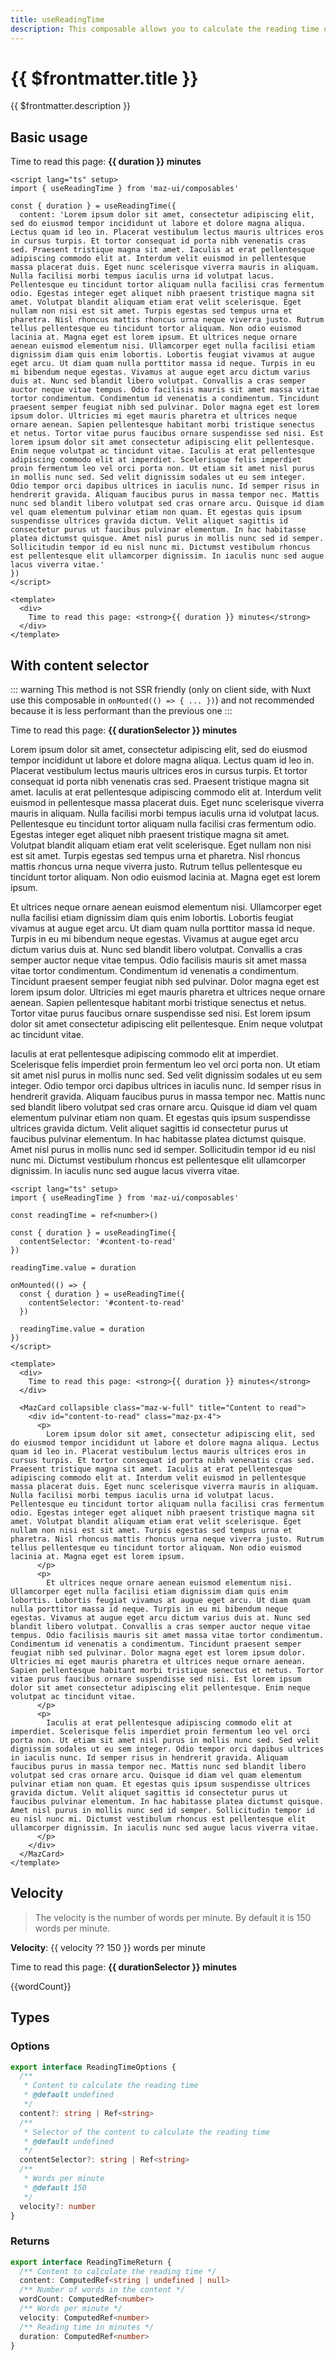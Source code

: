 ```yaml
---
title: useReadingTime
description: This composable allows you to calculate the reading time of a text
---
```


# {{ $frontmatter.title }}

{{ $frontmatter.description }}

## Basic usage

Time to read this page: <strong>{{ duration }} minutes</strong>

```vue
<script lang="ts" setup>
import { useReadingTime } from 'maz-ui/composables'

const { duration } = useReadingTime({
  content: 'Lorem ipsum dolor sit amet, consectetur adipiscing elit, sed do eiusmod tempor incididunt ut labore et dolore magna aliqua. Lectus quam id leo in. Placerat vestibulum lectus mauris ultrices eros in cursus turpis. Et tortor consequat id porta nibh venenatis cras sed. Praesent tristique magna sit amet. Iaculis at erat pellentesque adipiscing commodo elit at. Interdum velit euismod in pellentesque massa placerat duis. Eget nunc scelerisque viverra mauris in aliquam. Nulla facilisi morbi tempus iaculis urna id volutpat lacus. Pellentesque eu tincidunt tortor aliquam nulla facilisi cras fermentum odio. Egestas integer eget aliquet nibh praesent tristique magna sit amet. Volutpat blandit aliquam etiam erat velit scelerisque. Eget nullam non nisi est sit amet. Turpis egestas sed tempus urna et pharetra. Nisl rhoncus mattis rhoncus urna neque viverra justo. Rutrum tellus pellentesque eu tincidunt tortor aliquam. Non odio euismod lacinia at. Magna eget est lorem ipsum. Et ultrices neque ornare aenean euismod elementum nisi. Ullamcorper eget nulla facilisi etiam dignissim diam quis enim lobortis. Lobortis feugiat vivamus at augue eget arcu. Ut diam quam nulla porttitor massa id neque. Turpis in eu mi bibendum neque egestas. Vivamus at augue eget arcu dictum varius duis at. Nunc sed blandit libero volutpat. Convallis a cras semper auctor neque vitae tempus. Odio facilisis mauris sit amet massa vitae tortor condimentum. Condimentum id venenatis a condimentum. Tincidunt praesent semper feugiat nibh sed pulvinar. Dolor magna eget est lorem ipsum dolor. Ultricies mi eget mauris pharetra et ultrices neque ornare aenean. Sapien pellentesque habitant morbi tristique senectus et netus. Tortor vitae purus faucibus ornare suspendisse sed nisi. Est lorem ipsum dolor sit amet consectetur adipiscing elit pellentesque. Enim neque volutpat ac tincidunt vitae. Iaculis at erat pellentesque adipiscing commodo elit at imperdiet. Scelerisque felis imperdiet proin fermentum leo vel orci porta non. Ut etiam sit amet nisl purus in mollis nunc sed. Sed velit dignissim sodales ut eu sem integer. Odio tempor orci dapibus ultrices in iaculis nunc. Id semper risus in hendrerit gravida. Aliquam faucibus purus in massa tempor nec. Mattis nunc sed blandit libero volutpat sed cras ornare arcu. Quisque id diam vel quam elementum pulvinar etiam non quam. Et egestas quis ipsum suspendisse ultrices gravida dictum. Velit aliquet sagittis id consectetur purus ut faucibus pulvinar elementum. In hac habitasse platea dictumst quisque. Amet nisl purus in mollis nunc sed id semper. Sollicitudin tempor id eu nisl nunc mi. Dictumst vestibulum rhoncus est pellentesque elit ullamcorper dignissim. In iaculis nunc sed augue lacus viverra vitae.'
})
</script>

<template>
  <div>
    Time to read this page: <strong>{{ duration }} minutes</strong>
  </div>
</template>
```

## With content selector

::: warning
This method is not SSR friendly (only on client side, with Nuxt use this composable in `onMounted(() => { ... })`) and not recommended because it is less performant than the previous one
:::

Time to read this page: <strong>{{ durationSelector }} minutes</strong>

<MazCard collapsible class="maz-w-full" title="Content to read">
  <div id="content-to-read" class="maz-px-4">
    <p>
      Lorem ipsum dolor sit amet, consectetur adipiscing elit, sed do eiusmod tempor incididunt ut labore et dolore magna aliqua. Lectus quam id leo in. Placerat vestibulum lectus mauris ultrices eros in cursus turpis. Et tortor consequat id porta nibh venenatis cras sed. Praesent tristique magna sit amet. Iaculis at erat pellentesque adipiscing commodo elit at. Interdum velit euismod in pellentesque massa placerat duis. Eget nunc scelerisque viverra mauris in aliquam. Nulla facilisi morbi tempus iaculis urna id volutpat lacus. Pellentesque eu tincidunt tortor aliquam nulla facilisi cras fermentum odio. Egestas integer eget aliquet nibh praesent tristique magna sit amet. Volutpat blandit aliquam etiam erat velit scelerisque. Eget nullam non nisi est sit amet. Turpis egestas sed tempus urna et pharetra. Nisl rhoncus mattis rhoncus urna neque viverra justo. Rutrum tellus pellentesque eu tincidunt tortor aliquam. Non odio euismod lacinia at. Magna eget est lorem ipsum.
    </p>
    <p>
      Et ultrices neque ornare aenean euismod elementum nisi. Ullamcorper eget nulla facilisi etiam dignissim diam quis enim lobortis. Lobortis feugiat vivamus at augue eget arcu. Ut diam quam nulla porttitor massa id neque. Turpis in eu mi bibendum neque egestas. Vivamus at augue eget arcu dictum varius duis at. Nunc sed blandit libero volutpat. Convallis a cras semper auctor neque vitae tempus. Odio facilisis mauris sit amet massa vitae tortor condimentum. Condimentum id venenatis a condimentum. Tincidunt praesent semper feugiat nibh sed pulvinar. Dolor magna eget est lorem ipsum dolor. Ultricies mi eget mauris pharetra et ultrices neque ornare aenean. Sapien pellentesque habitant morbi tristique senectus et netus. Tortor vitae purus faucibus ornare suspendisse sed nisi. Est lorem ipsum dolor sit amet consectetur adipiscing elit pellentesque. Enim neque volutpat ac tincidunt vitae.
    </p>
    <p>
      Iaculis at erat pellentesque adipiscing commodo elit at imperdiet. Scelerisque felis imperdiet proin fermentum leo vel orci porta non. Ut etiam sit amet nisl purus in mollis nunc sed. Sed velit dignissim sodales ut eu sem integer. Odio tempor orci dapibus ultrices in iaculis nunc. Id semper risus in hendrerit gravida. Aliquam faucibus purus in massa tempor nec. Mattis nunc sed blandit libero volutpat sed cras ornare arcu. Quisque id diam vel quam elementum pulvinar etiam non quam. Et egestas quis ipsum suspendisse ultrices gravida dictum. Velit aliquet sagittis id consectetur purus ut faucibus pulvinar elementum. In hac habitasse platea dictumst quisque. Amet nisl purus in mollis nunc sed id semper. Sollicitudin tempor id eu nisl nunc mi. Dictumst vestibulum rhoncus est pellentesque elit ullamcorper dignissim. In iaculis nunc sed augue lacus viverra vitae.
    </p>
  </div>
</MazCard>

```vue
<script lang="ts" setup>
import { useReadingTime } from 'maz-ui/composables'

const readingTime = ref<number>()

const { duration } = useReadingTime({
  contentSelector: '#content-to-read'
})

readingTime.value = duration

onMounted(() => {
  const { duration } = useReadingTime({
    contentSelector: '#content-to-read'
  })

  readingTime.value = duration
})
</script>

<template>
  <div>
    Time to read this page: <strong>{{ duration }} minutes</strong>
  </div>

  <MazCard collapsible class="maz-w-full" title="Content to read">
    <div id="content-to-read" class="maz-px-4">
      <p>
        Lorem ipsum dolor sit amet, consectetur adipiscing elit, sed do eiusmod tempor incididunt ut labore et dolore magna aliqua. Lectus quam id leo in. Placerat vestibulum lectus mauris ultrices eros in cursus turpis. Et tortor consequat id porta nibh venenatis cras sed. Praesent tristique magna sit amet. Iaculis at erat pellentesque adipiscing commodo elit at. Interdum velit euismod in pellentesque massa placerat duis. Eget nunc scelerisque viverra mauris in aliquam. Nulla facilisi morbi tempus iaculis urna id volutpat lacus. Pellentesque eu tincidunt tortor aliquam nulla facilisi cras fermentum odio. Egestas integer eget aliquet nibh praesent tristique magna sit amet. Volutpat blandit aliquam etiam erat velit scelerisque. Eget nullam non nisi est sit amet. Turpis egestas sed tempus urna et pharetra. Nisl rhoncus mattis rhoncus urna neque viverra justo. Rutrum tellus pellentesque eu tincidunt tortor aliquam. Non odio euismod lacinia at. Magna eget est lorem ipsum.
      </p>
      <p>
        Et ultrices neque ornare aenean euismod elementum nisi. Ullamcorper eget nulla facilisi etiam dignissim diam quis enim lobortis. Lobortis feugiat vivamus at augue eget arcu. Ut diam quam nulla porttitor massa id neque. Turpis in eu mi bibendum neque egestas. Vivamus at augue eget arcu dictum varius duis at. Nunc sed blandit libero volutpat. Convallis a cras semper auctor neque vitae tempus. Odio facilisis mauris sit amet massa vitae tortor condimentum. Condimentum id venenatis a condimentum. Tincidunt praesent semper feugiat nibh sed pulvinar. Dolor magna eget est lorem ipsum dolor. Ultricies mi eget mauris pharetra et ultrices neque ornare aenean. Sapien pellentesque habitant morbi tristique senectus et netus. Tortor vitae purus faucibus ornare suspendisse sed nisi. Est lorem ipsum dolor sit amet consectetur adipiscing elit pellentesque. Enim neque volutpat ac tincidunt vitae.
      </p>
      <p>
        Iaculis at erat pellentesque adipiscing commodo elit at imperdiet. Scelerisque felis imperdiet proin fermentum leo vel orci porta non. Ut etiam sit amet nisl purus in mollis nunc sed. Sed velit dignissim sodales ut eu sem integer. Odio tempor orci dapibus ultrices in iaculis nunc. Id semper risus in hendrerit gravida. Aliquam faucibus purus in massa tempor nec. Mattis nunc sed blandit libero volutpat sed cras ornare arcu. Quisque id diam vel quam elementum pulvinar etiam non quam. Et egestas quis ipsum suspendisse ultrices gravida dictum. Velit aliquet sagittis id consectetur purus ut faucibus pulvinar elementum. In hac habitasse platea dictumst quisque. Amet nisl purus in mollis nunc sed id semper. Sollicitudin tempor id eu nisl nunc mi. Dictumst vestibulum rhoncus est pellentesque elit ullamcorper dignissim. In iaculis nunc sed augue lacus viverra vitae.
      </p>
    </div>
  </MazCard>
</template>
```

## Velocity

> The velocity is the number of words per minute. By default it is 150 words per minute.

**Velocity**: {{ velocity ?? 150 }} words per minute

<MazInputNumber v-model="velocity" placeholder="Velocity" />

Time to read this page: <strong>{{ durationSelector }} minutes</strong>

{{wordCount}}

<script lang="ts" setup>
  import { ref, onMounted } from 'vue'
  import { useReadingTime } from 'maz-ui/src/composables/useReadingTime'

  const velocity = ref()

  const { duration } = useReadingTime({
    content: 'Lorem ipsum dolor sit amet, consectetur adipiscing elit, sed do eiusmod tempor incididunt ut labore et dolore magna aliqua. Lectus quam id leo in. Placerat vestibulum lectus mauris ultrices eros in cursus turpis. Et tortor consequat id porta nibh venenatis cras sed. Praesent tristique magna sit amet. Iaculis at erat pellentesque adipiscing commodo elit at. Interdum velit euismod in pellentesque massa placerat duis. Eget nunc scelerisque viverra mauris in aliquam. Nulla facilisi morbi tempus iaculis urna id volutpat lacus. Pellentesque eu tincidunt tortor aliquam nulla facilisi cras fermentum odio. Egestas integer eget aliquet nibh praesent tristique magna sit amet. Volutpat blandit aliquam etiam erat velit scelerisque. Eget nullam non nisi est sit amet. Turpis egestas sed tempus urna et pharetra. Nisl rhoncus mattis rhoncus urna neque viverra justo. Rutrum tellus pellentesque eu tincidunt tortor aliquam. Non odio euismod lacinia at. Magna eget est lorem ipsum. Et ultrices neque ornare aenean euismod elementum nisi. Ullamcorper eget nulla facilisi etiam dignissim diam quis enim lobortis. Lobortis feugiat vivamus at augue eget arcu. Ut diam quam nulla porttitor massa id neque. Turpis in eu mi bibendum neque egestas. Vivamus at augue eget arcu dictum varius duis at. Nunc sed blandit libero volutpat. Convallis a cras semper auctor neque vitae tempus. Odio facilisis mauris sit amet massa vitae tortor condimentum. Condimentum id venenatis a condimentum. Tincidunt praesent semper feugiat nibh sed pulvinar. Dolor magna eget est lorem ipsum dolor. Ultricies mi eget mauris pharetra et ultrices neque ornare aenean. Sapien pellentesque habitant morbi tristique senectus et netus. Tortor vitae purus faucibus ornare suspendisse sed nisi. Est lorem ipsum dolor sit amet consectetur adipiscing elit pellentesque. Enim neque volutpat ac tincidunt vitae. Iaculis at erat pellentesque adipiscing commodo elit at imperdiet. Scelerisque felis imperdiet proin fermentum leo vel orci porta non. Ut etiam sit amet nisl purus in mollis nunc sed. Sed velit dignissim sodales ut eu sem integer. Odio tempor orci dapibus ultrices in iaculis nunc. Id semper risus in hendrerit gravida. Aliquam faucibus purus in massa tempor nec. Mattis nunc sed blandit libero volutpat sed cras ornare arcu. Quisque id diam vel quam elementum pulvinar etiam non quam. Et egestas quis ipsum suspendisse ultrices gravida dictum. Velit aliquet sagittis id consectetur purus ut faucibus pulvinar elementum. In hac habitasse platea dictumst quisque. Amet nisl purus in mollis nunc sed id semper. Sollicitudin tempor id eu nisl nunc mi. Dictumst vestibulum rhoncus est pellentesque elit ullamcorper dignissim. In iaculis nunc sed augue lacus viverra vitae.',
    velocity,
  })

  const contentSelector = ref()

  const { duration: durationSelector, wordCount } = useReadingTime({
    contentSelector,
    velocity,
  })

  onMounted(() => {
    setTimeout(() => {
      contentSelector.value = '#content-to-read'
    }, 500)
  })
</script>

## Types

### Options

```ts
export interface ReadingTimeOptions {
  /**
   * Content to calculate the reading time
   * @default undefined
   */
  content?: string | Ref<string>
  /**
   * Selector of the content to calculate the reading time
   * @default undefined
   */
  contentSelector?: string | Ref<string>
  /**
   * Words per minute
   * @default 150
   */
  velocity?: number
}
```

### Returns

```ts
export interface ReadingTimeReturn {
  /** Content to calculate the reading time */
  content: ComputedRef<string | undefined | null>
  /** Number of words in the content */
  wordCount: ComputedRef<number>
  /** Words per minute */
  velocity: ComputedRef<number>
  /** Reading time in minutes */
  duration: ComputedRef<number>
}
```
